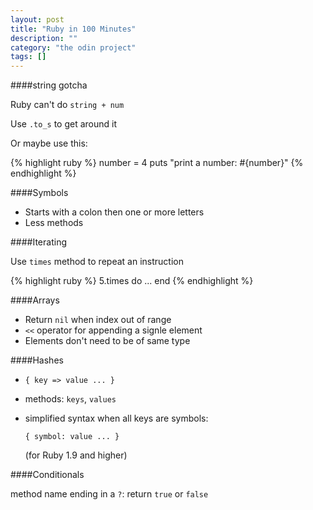 ```yaml
---
layout: post
title: "Ruby in 100 Minutes"
description: ""
category: "the odin project"
tags: []
---
```


####string gotcha

Ruby can't do ```string + num```

Use ```.to_s``` to get around it

Or maybe use this:

{% highlight ruby %}
number = 4
puts "print a number: #{number}"
{% endhighlight %}

####Symbols

- Starts with a colon then one or more letters
- Less methods

####Iterating

Use ```times``` method to repeat an instruction

{% highlight ruby %}
5.times do
  ...
end
{% endhighlight %}

####Arrays

- Return ```nil``` when index out of range
- ```<<``` operator for appending a signle element
- Elements don't need to be of same type

####Hashes

- ```{ key => value ... }```
- methods: ```keys```, ```values```
- simplified syntax when all keys are symbols:
    
    ```{ symbol: value ... }```

    (for Ruby 1.9 and higher)

####Conditionals

method name ending in a ```?```: return ```true``` or ```false```
